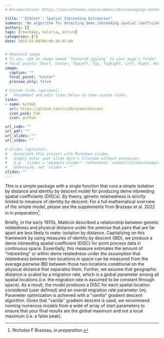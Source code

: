 ```yaml
---
# Documentation: https://sourcethemes.com/academic/docs/managing-content/

title: "`DISCent`: Spatial Inbreeding Estimation"
summary: "An algorithm for detecting deme inbreeding spatial coefficients from recombining pathogen genetic data"
authors: []
tags: [rpackage, malaria, active]
categories: [r]
date: 2022-03-09T08:00:20-07:00


# Featured image
# To use, add an image named `featured.jpg/png` to your page's folder.
# Focal points: Smart, Center, TopLeft, Top, TopRight, Left, Right, BottomLeft, Bottom, BottomRight.
image:
  caption: ""
  focal_point: "Center"
  preview_only: false

# Custom links (optional).
#   Uncomment and edit lines below to show custom links.
links:
- name: GitHub
  url: https://github.com/nickbrazeau/discent
  icon_pack: fab
  icon: github

url_code: ""
url_pdf: ""
url_slides: ""
url_video: ""

# Slides (optional).
#   Associate this project with Markdown slides.
#   Simply enter your slide deck's filename without extension.
#   E.g. `slides = "example-slides"` references `content/slides/example-slides.md`.
#   Otherwise, set `slides = ""`.
slides: ""
---
```


This is a simple package with a single function that runs a simple isolation by distance and identity by descent model for producing deme inbreeding spatial coefficients (DISCs). By theory, genetic relatnedness is strictly limited to measure of identity by descent. For a full mathematical overview of the simple model, please see the supplements from Brazeau et al. 2022 in in preperation[^1].

Briefly, in the early 1970s, Malécot described a relationship between genetic relatedness and physical distance under the premise that pairs that are far apart are less likely to mate: isolation by distance. Capitalizing on this framework by using measures of identity by descent (IBD), we produce a deme inbreeding spatial coefficient (DISC) for point process data in continuous space. Essentially, this measure estimates the amount of "inbreeding" or within deme relatedness under the assumption that relatedness between two locations in space can be measured from the average pairwise IBD between those two locations conditional on the physical distance that separates them. Further, we assume that geographic distance is scaled by a migration rate, which is a global parameter among all spatial locations (i.e. the migration rate is assumed to be constant through space). As a result, the model produces a DISC for each spatial location considered (user defined) and an overall migration rate parameter (m). Parameter optimization is achieved with a "vanilla" gradient descent algorithm. Given that "vanilla" gradient descent is used, we recommend running numerous models from a wide of array of start parameters to ensure that your final results are the global maximum and not a local maximum (i.e. a false peak).

[^1]: Nicholas F Brazeau, _in preparation_.
